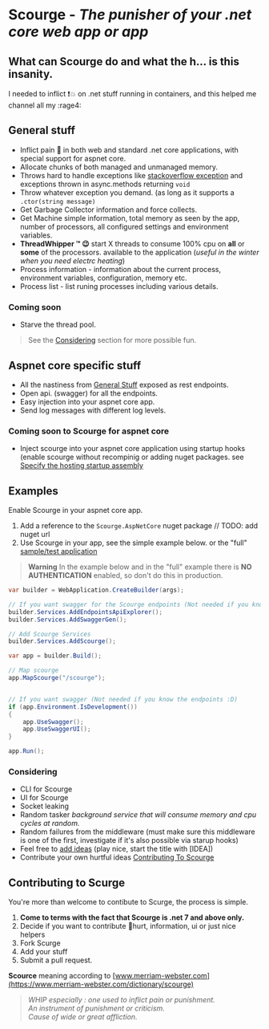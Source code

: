# **Scourge** - *The punisher of your .net core web app or app*

## What can Scourge do and what the h... is this insanity.

I needed to inflict :exclamation::boom: on .net stuff running in containers, and this helped me channel all my :rage4:

## General stuff

* Inflict pain :punch: in both web and standard .net core applications, with special support for aspnet core.
* Allocate chunks of both managed and unmanaged memory.
* Throws hard to handle exceptions like [stackoverflow exception](https://learn.microsoft.com/en-us/dotnet/api/system.stackoverflowexception) and exceptions thrown in async.methods returning `void`
* Throw whatever exception you demand. (as long as it supports a `.ctor(string message)`
* Get Garbage Collector information and force collects.
* Get Machine simple information, total memory as seen by the app, number of processors, all configured settings and environment variables.
* **ThreadWhipper ™ :wink:** start X threads to consume 100% cpu on **all** or **some** of the processors. available to the application (*useful in the winter when you need electrc heating*)
* Process information - information about the current process, environment variables, configuration, memory etc.
* Process list - list runing processes including various details.

### Coming soon

* Starve the thread pool.

> See the [Considering](#considering) section for more possible fun.

## Aspnet core specific stuff

* All the nastiness from [General Stuff](#general-stuff) exposed as rest endpoints.
* Open api. (swagger) for all the endpoints.
* Easy injection into your aspnet core app.
* Send log messages with different log levels.

### Coming soon to Scourge for aspnet core

* Inject scourge into your aspnet core application using startup hooks (enable scourge without recompinig or adding nuget packages. see [Specify the hosting startup assembly](https://learn.microsoft.com/en-us/aspnet/core/fundamentals/host/platform-specific-configuration?view=aspnetcore-7.0#specify-the-hosting-startup-assembly)

## Examples

 Enable Scourge in your aspnet core app.

1. Add a reference to the `Scourge.AspNetCore` nuget package // TODO: add nuget url
2. Use Scourge in your app, see the simple example below. or the "full" [sample/test application](src/Contallocator)

> **Warning**
> In the example below and in the "full" example there is **NO AUTHENTICATION** enabled, so don't do this in production.

```csharp
var builder = WebApplication.CreateBuilder(args);

// If you want swagger for the Scourge endpoints (Not needed if you know the endpoints :D)
builder.Services.AddEndpointsApiExplorer();
builder.Services.AddSwaggerGen();

// Add Scourge Services
builder.Services.AddScourge();

var app = builder.Build();

// Map scourge
app.MapScourge("/scourge");


// If you want swagger (Not needed if you know the endpoints :D)
if (app.Environment.IsDevelopment())
{
    app.UseSwagger();
    app.UseSwaggerUI();
}

app.Run();

```

### Considering

* CLI for Scourge
* UI for Scourge
* Socket leaking
* Random tasker *background service that will consume memory and cpu cycles at random.*
* Random failures from the middleware (must make sure this middleware is one of the first, investigate if it's also possible via starup hooks)
* Feel free to [add ideas](https://github.com/niklasfp/scourge/issues/new) (play nice, start the title with [IDEA])
* Contribute your own hurtful ideas [Contributing To Scourge](#contributing-to-scurge)

## Contributing to Scurge

You're more than welcome to contibute to Scurge, the process is simple.

1. **Come to terms with the fact that Scourge is .net 7 and above only.**
2. Decide if you want to contribute :punch:hurt, information, ui or just nice helpers
3. Fork Scurge
4. Add your stuff
5. Submit a pull request.

**Scource** meaning according to [www.merriam-webster.com](https://www.merriam-webster.com/dictionary/scourge)

>*WHIP especially : one used to inflict pain or punishment.*  
>*An instrument of punishment or criticism.*  
>*Cause of wide or great affliction.*  
